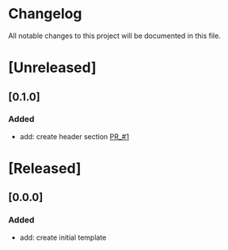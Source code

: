# Changelog

All notable changes to this project will be documented in this file.

# [Unreleased]

## [0.1.0]

### Added
- add: create header section [PR_#1](https://github.com/JuanAvilaG/portfolio-juan/pull/1)

# [Released]

## [0.0.0]

### Added
- add: create initial template